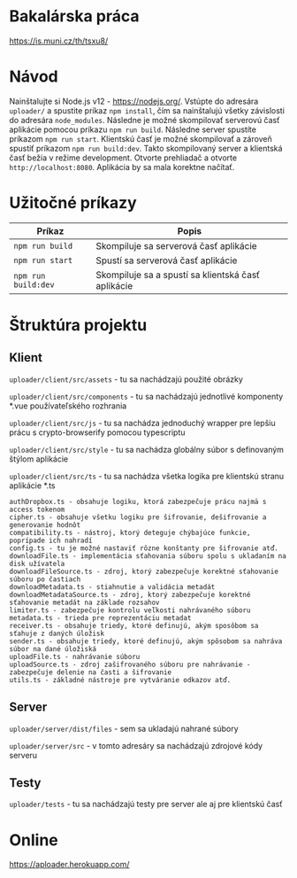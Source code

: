 # Bakalárska práca
https://is.muni.cz/th/tsxu8/

# Návod

Nainštalujte si Node.js v12 - https://nodejs.org/.
Vstúpte do adresára `uploader/` a spustite príkaz `npm install`, 
čím sa nainštalujú všetky závislosti do adresára `node_modules`.
Následne je možné skompilovať serverovú časť aplikácie pomocou príkazu
`npm run build`. Následne server spustíte príkazom 
`npm run start`. Klientskú časť je možné skompilovať a zároveň spustiť
príkazom `npm run build:dev`. Takto skompilovaný server a klientská časť
bežia v režime development. Otvorte prehliadač a otvorte `http://localhost:8080`.
Aplikácia by sa mala korektne načítať.
# Užitočné príkazy

| Príkaz           | Popis       |
|------------------|-------------|
| `npm run build`  | Skompiluje sa serverová časť aplikácie
| `npm run start`  | Spustí sa serverová časť aplikácie
| `npm run build:dev`  | Skompiluje sa a spustí sa klientská časť aplikácie

# Štruktúra projektu
## Klient
`uploader/client/src/assets` - tu sa nachádzajú použité obrázky

`uploader/client/src/components` - tu sa nachádzajú jednotlivé komponenty *.vue
používateľského rozhrania

`uploader/client/src/js` - tu sa nachádza jednoduchý wrapper pre lepšiu prácu s
crypto-browserify pomocou typescriptu

`uploader/client/src/style` - tu sa nachádza globálny súbor s definovaným štýlom aplikácie

`uploader/client/src/ts` - tu sa nachádza všetka logika pre klientskú stranu aplikácie *.ts
    
    authDropbox.ts - obsahuje logiku, ktorá zabezpečuje prácu najmä s access tokenom 
    cipher.ts - obsahuje všetku logiku pre šifrovanie, dešifrovanie a generovanie hodnôt
    compatibility.ts - nástroj, ktorý deteguje chýbajúce funkcie, poprípade ich nahradí
    config.ts - tu je možné nastaviť rôzne konštanty pre šifrovanie atď.
    downloadFile.ts - implementácia sťahovania súboru spolu s ukladaním na disk užívatela
    downloadFileSource.ts - zdroj, ktorý zabezpečuje korektné sťahovanie súboru po častiach
    downloadMetadata.ts - stiahnutie a validácia metadát
    downloadMetadataSource.ts - zdroj, ktorý zabezpečuje korektné sťahovanie metadát na základe rozsahov
    limiter.ts - zabezpečuje kontrolu veľkosti nahrávaného súboru
    metadata.ts - trieda pre reprezentáciu metadat
    receiver.ts - obsahuje triedy, ktoré definujú, akým sposôbom sa sťahuje z daných úložisk
    sender.ts - obsahuje triedy, ktoré definujú, akým spôsobom sa nahráva súbor na dané úložiská
    uploadFile.ts - nahrávanie súboru
    uploadSource.ts - zdroj zašifrovaného súboru pre nahrávanie - zabezpečuje delenie na časti a šifrovanie
    utils.ts - základné nástroje pre vytváranie odkazov atď.
    
## Server
`uploader/server/dist/files` - sem sa ukladajú nahrané súbory

`uploader/server/src` - v tomto adresáry sa nachádzajú zdrojové kódy serveru

## Testy
`uploader/tests` - tu sa nachádzajú testy pre server ale aj pre klientskú časť
# Online
https://aploader.herokuapp.com/
